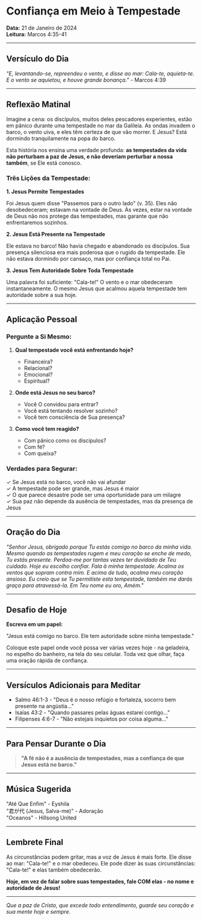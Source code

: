 # Confiança em Meio à Tempestade

**Data:** 21 de Janeiro de 2024  
**Leitura:** Marcos 4:35-41

---

## Versículo do Dia

*"E, levantando-se, repreendeu o vento, e disse ao mar: Cala-te, aquieta-te. E o vento se aquietou, e houve grande bonança."* - Marcos 4:39

---

## Reflexão Matinal

Imagine a cena: os discípulos, muitos deles pescadores experientes, estão em pânico durante uma tempestade no mar da Galileia. As ondas invadem o barco, o vento uiva, e eles têm certeza de que vão morrer. E Jesus? Está dormindo tranquilamente na popa do barco.

Esta história nos ensina uma verdade profunda: **as tempestades da vida não perturbam a paz de Jesus, e não deveriam perturbar a nossa também**, se Ele está conosco.

### Três Lições da Tempestade:

**1. Jesus Permite Tempestades**

Foi Jesus quem disse "Passemos para o outro lado" (v. 35). Eles não desobedeceram; estavam na vontade de Deus. Às vezes, estar na vontade de Deus não nos protege das tempestades, mas garante que não enfrentaremos sozinhos.

**2. Jesus Está Presente na Tempestade**

Ele estava no barco! Não havia chegado e abandonado os discípulos. Sua presença silenciosa era mais poderosa que o rugido da tempestade. Ele não estava dormindo por cansaço, mas por confiança total no Pai.

**3. Jesus Tem Autoridade Sobre Toda Tempestade**

Uma palavra foi suficiente: "Cala-te!" O vento e o mar obedeceram instantaneamente. O mesmo Jesus que acalmou aquela tempestade tem autoridade sobre a sua hoje.

---

## Aplicação Pessoal

### Pergunte a Si Mesmo:

1. **Qual tempestade você está enfrentando hoje?**
   - Financeira?
   - Relacional?
   - Emocional?
   - Espiritual?

2. **Onde está Jesus no seu barco?**
   - Você O convidou para entrar?
   - Você está tentando resolver sozinho?
   - Você tem consciência de Sua presença?

3. **Como você tem reagido?**
   - Com pânico como os discípulos?
   - Com fé?
   - Com queixa?

### Verdades para Segurar:

✓ Se Jesus está no barco, você não vai afundar  
✓ A tempestade pode ser grande, mas Jesus é maior  
✓ O que parece desastre pode ser uma oportunidade para um milagre  
✓ Sua paz não depende da ausência de tempestades, mas da presença de Jesus  

---

## Oração do Dia

*"Senhor Jesus, obrigado porque Tu estás comigo no barco da minha vida. Mesmo quando as tempestades rugem e meu coração se enche de medo, Tu estás presente. Perdoa-me por tantas vezes ter duvidado de Teu cuidado. Hoje eu escolho confiar. Fala à minha tempestade. Acalma os ventos que sopram contra mim. E acima de tudo, acalma meu coração ansioso. Eu creio que se Tu permitiste esta tempestade, também me darás graça para atravessá-la. Em Teu nome eu oro, Amém."*

---

## Desafio de Hoje

**Escreva em um papel:**

"Jesus está comigo no barco. Ele tem autoridade sobre minha tempestade."

Coloque este papel onde você possa ver várias vezes hoje - na geladeira, no espelho do banheiro, na tela do seu celular. Toda vez que olhar, faça uma oração rápida de confiança.

---

## Versículos Adicionais para Meditar

- Salmo 46:1-3 - "Deus é o nosso refúgio e fortaleza, socorro bem presente na angústia..."
- Isaías 43:2 - "Quando passares pelas águas estarei contigo..."
- Filipenses 4:6-7 - "Não estejais inquietos por coisa alguma..."

---

## Para Pensar Durante o Dia

> **"A fé não é a ausência de tempestades, mas a confiança de que Jesus está no barco."**

---

## Música Sugerida

"Até Que Enfim" - Eyshila  
"君が代 (Jesus, Salva-me)" - Adoração  
"Oceanos" - Hillsong United

---

## Lembrete Final

As circunstâncias podem gritar, mas a voz de Jesus é mais forte. Ele disse ao mar: "Cala-te!" e o mar obedeceu. Ele pode dizer às suas circunstâncias: "Cala-te!" e elas também obedecerão.

**Hoje, em vez de falar sobre suas tempestades, fale COM elas - no nome e autoridade de Jesus!**

---

*Que a paz de Cristo, que excede todo entendimento, guarde seu coração e sua mente hoje e sempre.*
